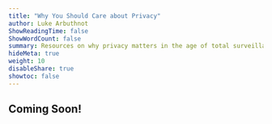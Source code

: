 ```yaml
---
title: "Why You Should Care about Privacy"
author: Luke Arbuthnot
ShowReadingTime: false
ShowWordCount: false
summary: Resources on why privacy matters in the age of total surveillance.
hideMeta: true
weight: 10
disableShare: true
showtoc: false
---
```


## Coming Soon!